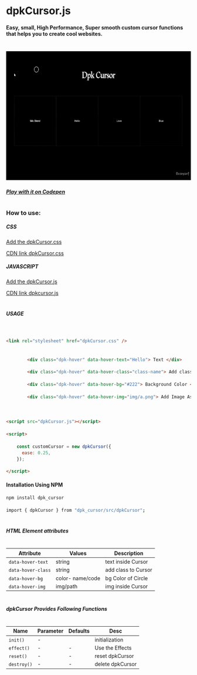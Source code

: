 # dpkCursor.js

#### Easy, small, High Performance, Super smooth custom cursor functions that helps you to create cool websites.

#

<p align="left">        
    <a href="#">
        <img src="dpkCursor.gif" height="350">
    </a>
</p>

##### [Play with it on Codepen]

#

### How to use:

##### CSS

[Add the dpkCursor.css]

[CDN link dpkCursor.css]

##### JAVASCRIPT

[Add the dpkCursor.js]

[CDN link dpkcursor.js]

#

##### USAGE

```HTML


<link rel="stylesheet" href="dpkCursor.css" />


        <div class="dpk-hover" data-hover-text="Hello"> Text </div>

        <div class="dpk-hover" data-hover-class="class-name"> Add class to cursor </div>

        <div class="dpk-hover" data-hover-bg="#222"> Background Color </div>

        <div class="dpk-hover" data-hover-img="img/a.png"> Add Image As Background </div>



<script src="dpkCursor.js"></script>

<script>
    
    const customCursor = new dpkCursor({
      ease: 0.25,
    });

</script>


```

#### Installation Using NPM

```sh
npm install dpk_cursor

import { dpkCursor } from "dpk_cursor/src/dpkCursor";

```

#

##### HTML Element attributes

#

| Attribute          | Values           | Description         |
| ------------------ | ---------------- | ------------------- |
| `data-hover-text`  | string           | text inside Cursor  |
| `data-hover-class` | string           | add class to Cursor |
| `data-hover-bg`    | color- name/code | bg Color of Circle  |
| `data-hover-img`   | img/path         | img inside Cursor   |

#

##### dpkCursor Provides Following Functions

#

| Name              | Parameter | Defaults | Desc             |
| ----------------- | --------- | -------- | ---------------- |
| `init()`          | -         |          | initialization   |
| `effect()`        | -         | -        | Use the Effects  |
| `reset()`         | -         | -        | reset dpkCursor  |
| `destroy()`       | -         | -        | delete dpkCursor |

#

[cdn link dpkcursor.js]: https://cdn.jsdelivr.net/gh/Dushyant1295/dpkCursor/dpkCursor.min.js
[cdn link dpkcursor.css]: https://cdn.jsdelivr.net/gh/Dushyant1295/dpkCursor/dpkCursor.min.css
[play with it on codepen]: https://codepen.io/dushyant1295/pen/JjWrwZa
[add the dpkcursor.css]: https://github.com/Dushyant1295/dpkCursor/blob/master/dpkCursor.min.css
[add the dpkcursor.js]: https://github.com/Dushyant1295/dpkCursor/blob/master/dpkCursor.min.js
